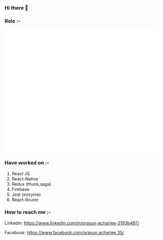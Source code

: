 ### Hi there 👋

<!--
**Prasun-Acharjee/Prasun-Acharjee** is a ✨ _special_ ✨ repository because its `README.md` (this file) appears on your GitHub profile.

Here are some ideas to get you started:

- 🔭 I’m currently working on ...
- 🌱 I’m currently learning ...
- 👯 I’m looking to collaborate on ...
- 🤔 I’m looking for help with ...
- 💬 Ask me about ...
- 📫 How to reach me: ...
- 😄 Pronouns: ...
- ⚡ Fun fact: ...
-->

### Role :-
  <img src="header.svg" width="800" height="400">

### Have worked on :- 
  1. React JS
  2. React-Native
  3. Redux (thunk,saga)
  4. Firebase
  5. Jest (enzyme)
  6. React-Router

### How to reach me :-
  Linkedin: https://www.linkedin.com/in/prasun-acharjee-3193b497/

  Facebook: https://www.facebook.com/prasun.acharjee.35/
  
  
